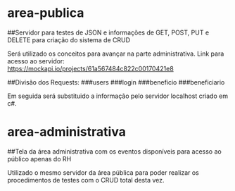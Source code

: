 # area-publica

##Servidor para testes de JSON e informações de GET, POST, PUT e DELETE para criação do sistema de CRUD

Será utilizado os conceitos para avançar na parte administrativa. Link para acesso ao servidor:
https://mockapi.io/projects/61a567484c822c00170421e8

##Divisão dos Requests:
###users
###login
###beneficio
###beneficiario

Em seguida será substituido a informação pelo servidor localhost criado em c#.

# area-administrativa

##Tela da área administrativa com os eventos disponíveis para acesso ao público apenas do RH

Utilizado o mesmo servidor da área pública para poder realizar os procedimentos de testes com o CRUD total desta vez.
